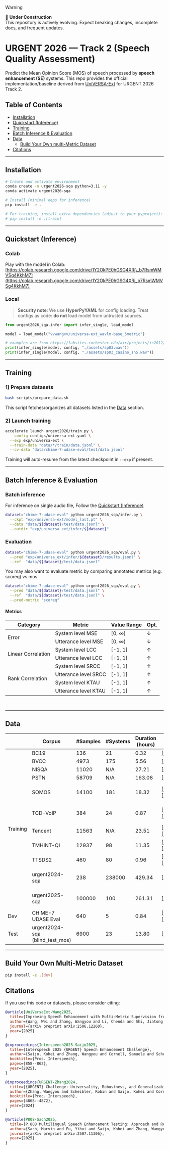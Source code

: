 > [!WARNING]
> 🚧 **Under Construction**  
> This repository is actively evolving. Expect breaking changes, incomplete docs, and frequent updates.


# URGENT 2026 — Track 2 (Speech Quality Assessment)


Predict the Mean Opinion Score (MOS) of speech processed by **speech enhancement (SE)** systems.
This repo provides the official implementation/baseline derived from [UniVERSA-Ext](https://arxiv.org/abs/2506.12260) for URGENT 2026 Track 2.

## Table of Contents

* [Installation](#installation)
* [Quickstart (Inference)](#quickstart-inference)
* [Training](#training)
* [Batch Inference & Evaluation](#batch-inference--evaluation)
* [Data](#data)
  * [Build Your Own multi-Metric Dataset](#build-your-own-multi-metric-dataset)
* [Citations](#citations)

---

## Installation

```bash
# Create and activate environment
conda create -n urgent2026-sqa python=3.11 -y
conda activate urgent2026-sqa

# Install (minimal deps for inference)
pip install -e .

# For training, install extra dependencies (adjust to your pyproject):
# pip install -e .[train]
```

---

## Quickstart (Inference)

### Colab

Play with the model in Colab:
[https://colab.research.google.com/drive/1Y2OkPE0hGSG4XRj\_b7RsmWMVSg4KkhM7](https://colab.research.google.com/drive/1Y2OkPE0hGSG4XRj_b7RsmWMVSg4KkhM7)

### Local

> **Security note**: We use **HyperPyYAML** for config loading. Treat configs as code: **do not** load model from untrusted sources.


```python
from urgent2026_sqa.infer import infer_single, load_model

model = load_model("vvwangvv/universa-ext_wavlm-base_5metric")

# examples are from https://labsites.rochester.edu/air/projects/is2012/examples.html
print(infer_single(model, config, "./assets/sp03.wav"))
print(infer_single(model, config, "./assets/sp03_casino_sn5.wav"))
```

---

## Training

### 1) Prepare datasets

```bash
bash scripts/prepare_data.sh
```

This script fetches/organizes all datasets listed in the [Data](#data) section.

### 2) Launch training

```bash
accelerate launch urgent2026/train.py \
  --config configs/universa-ext.yaml \
  --exp exp/universa-ext \
  --train-data "data/*/train/data.jsonl" \
  --cv-data "data/chime-7-udase-eval/test/data.jsonl"
```

Training will auto-resume from the latest checkpoint in `--exp` if present.

---

## Batch Inference & Evaluation

### Batch inference
For inference on single audio file, Follow the [Quickstart (Inference)](#quickstart-inference) 

```bash
dataset="chime-7-udase-eval" python urgent2026_sqa/infer.py \
  --ckpt "exp/universa-ext/model_last.pt" \
  --data "data/${dataset}/test/data.jsonl" \
  --outdir "exp/universa_ext/infer/${dataset}"
```


### Evaluation

```bash
dataset="chime-7-udase-eval" python urgent2026_sqa/eval.py \
  --pred "exp/universa_ext/infer/${dataset}/results.jsonl" \
  --ref  "data/${dataset}/test/data.jsonl"
```

You may also want to evaluate metric by comparing annotated metrics (e.g. scoreq) vs mos

```bash
dataset="chime-7-udase-eval" python urgent2026_sqa/eval.py \
  --pred "data/${dataset}/test/data.jsonl" \
  --ref  "data/${dataset}/test/data.jsonl" \
  --pred-metric "scoreq"
```

#### Metrics

<table>
<thead>
<tr>
    <th>Category</th>
    <th>Metric</th>
    <th>Value Range</th>
    <th>Opt.</th>
</tr>
</thead>
<tbody>
<tr>
    <td rowspan="2">Error</td>
    <td>System level MSE</td>
    <td>[0, ∞)</td>
    <td>↓</td>
</tr>
<tr>
    <td>Utterance level MSE </td>
    <td>[0, ∞)</td>
    <td>↓</td>
</tr>
<tr>
    <td rowspan="2">Linear Correlation</td>
    <td> System level LCC</td>
    <td>[-1, 1]</td>
    <td>↑</td>
</tr>
<tr>
    <td>Utterance level LCC</td>
    <td>[-1, 1]</td>
    <td>↑</td>
</tr>
<tr>
    <td rowspan="4">Rank Correlation</td>
    <td>System level SRCC</td>
    <td>[-1, 1]</td>
    <td>↑</td>
</tr>
<tr>
    <td>Utterance level SRCC</td>
    <td>[-1, 1]</td>
    <td>↑</td>
</tr>
<tr>
    <td>System level KTAU</td>
    <td>[-1, 1]</td>
    <td>↑</td>
</tr>
<tr>
    <td>Utterance level KTAU</td>
    <td>[-1, 1]</td>
    <td>↑</td>
</tr>

</tbody>
</table><br/>

---

## Data

<table>
<colgroup>
<col>
<col>
<col>
<col>
<col>
<col>
</colgroup>
<thead>
  <tr>
    <th></th>
    <th>Corpus</th>
    <th>#Samples</th>
    <th>#Systems</th>
    <th>Duration (hours)</th>
    <th>Links</th>
    <th>License</th>
  </tr>
</thead>
<tbody>
  <tr>
    <td rowspan="11">Training</td>
    <td>BC19<d-cite key="BC19"/></td>
    <td>136</td>
    <td>21</td>
    <td>0.32</td>
    <td><a href="https://zenodo.org/records/6572573/files/main.tar.gz">[Original]</a></td>
    <td><a href="https://www.cstr.ed.ac.uk/projects/blizzard/data.html">Custom</a></td>
  </tr>
  <tr>
    <td>BVCC<d-cite key="BVCC"/></td>
    <td>4973</td>
    <td>175</td>
    <td>5.56</td>
    <td><a href="https://zenodo.org/records/6572573/files/ood.tar.gz">[Original]</a></td>
    <td><a href="https://www.cstr.ed.ac.uk/projects/blizzard/data.html">Custom</a></td>
  </tr>
  <tr>
    <td>NISQA<d-cite key="NISQA"/></td>
    <td>11020</td>
    <td>N/A</td>
    <td>27.21</td>
    <td><a href="https://zenodo.org/records/4728081/files/NISQA_Corpus.zip">[Original]</a></td>
    <td><a href="https://github.com/gabrielmittag/NISQA/wiki/NISQA-Corpus">Mixed</a></td>
  </tr>
  <tr>
    <td>PSTN<d-cite key="PSTN"/></td>
    <td>58709</td>
    <td>N/A</td>
    <td>163.08</td>
    <td><a href="https://challenge.blob.core.windows.net/pstn/train.zip">[Original]</a></td>
    <td>Unknown</td>
  </tr>
  <tr>
    <td>SOMOS<d-cite key="SOMOS"/></td>
    <td>14100</td>
    <td>181</td>
    <td>18.32</td>
    <td>
      <a href="https://zenodo.org/records/7378801/files/somos.zip">[Original]</a>
      <a href="https://huggingface.co/datasets/urgent-challenge/urgent26_track2_sqa/resolve/main/somos.zip">[Huggingface]</a>
    </td>
    <td>CC BY-NC-SA 4.0</td>
  </tr>
  <tr>
    <td>TCD-VoIP<d-cite key="TCD-VoIP"/></td>
    <td>384</td>
    <td>24</td>
    <td>0.87</td>
    <td>
      <a href="https://drive.usercontent.google.com/download?id=1rHJN34vP-W8SJtjpNUnx5RIks3o5L5he&export=download&authuser=0">[Original]</a>
      <a href="https://huggingface.co/datasets/urgent-challenge/urgent26_track2_sqa/resolve/main/TCD-VOIP.zip">[Huggingface]</a>
    </td>
    <td>CC BY-NC-SA 4.0</td>
  </tr>
  <tr>
    <td>Tencent<d-cite key="Tencent"/></td>
    <td>11563</td>
    <td>N/A</td>
    <td>23.51</td>
    <td>
      <a href="https://share.weiyun.com/B4IS0l3z">[Original]</a>
      <a href="https://huggingface.co/datasets/urgent-challenge/urgent26_track2_sqa/resolve/main/TencentCorpus.zip">[Huggingface]</a>
    </td>
    <td>Apache</td>
  </tr>
  <tr>
    <td>TMHINT-QI<d-cite key="TMHINT-QI"/></td>
    <td>12937</td>
    <td>98</td>
    <td>11.35</td>
    <td>
      <a href="https://drive.google.com/file/d/1TMDiz6dnS76hxyeAcCQxeSqqEOH4UDN0/view?usp=sharing">[Original]</a>
      <a href="https://huggingface.co/datasets/urgent-challenge/urgent26_track2_sqa/resolve/main/TMHINTQI.zip">[Huggingface]</a>
    </td>
    <td>MIT</td>
  </tr>
  <tr>
    <td>TTSDS2<d-cite key="TTSDS2"/></td>
    <td>460</td>
    <td>80</td>
    <td>0.96</td>
    <td>
      <a href="https://huggingface.co/datasets/ttsds/listening_test">[Original]</a>
      <a href="https://huggingface.co/datasets/urgent-challenge/urgent26_track2_sqa/resolve/main/ttsds2.zip">[Huggingface]</a>
    </td>
    <td>MIT</td>
  </tr>
  <tr>
    <td>urgent2024-sqa<d-cite key="UniVERSAExt"/><d-cite key="P808-Sach2025"/><d-cite key="URGENT-Zhang2024"/></td>
    <td>238</td>
    <td>238000</td>
    <td>429.34</td>
    <td>
      <a href="https://huggingface.co/datasets/urgent-challenge/urgent2024-sqa">[Huggingface]</a>
    </td>
    <td>CC BY-NC-SA 4.0</td>
  </tr>
  <tr>
    <td>urgent2025-sqa<d-cite key="UniVERSAExt"/><d-cite key="P808-Sach2025"/><d-cite key="Interspeech2025-Saijo2025"/></td>
    <td>100000</td>
    <td>100</td>
    <td>261.31</td>
    <td>
      <a href="https://huggingface.co/datasets/urgent-challenge/urgent2025-sqa">[Huggingface]</a>
    </td>
    <td>CC BY-NC-SA 4.0</td>
  </tr>
  <tr>
    <td rowspan="1">Dev</td>
    <td>CHiME-7 UDASE Eval<d-cite key="CHiME-7-UDASE-Eval"/></td>
    <td>640</td>
    <td>5</td>
    <td>0.84</td>
    <td>
      <a href="https://zenodo.org/records/10418311/files/CHiME-7-UDASE-evaluation-data.zip">[Original]</a>
      <a href="https://huggingface.co/datasets/urgent-challenge/urgent26_track2_sqa/resolve/main/CHiME-7-UDASE-evaluation-data.zip">[Huggingface]</a>
    </td>
    <td>CC BY-SA 4.0</td>
  </tr>
  <tr>
    <td rowspan="1">Test</td>
    <td>urgent2024-sqa (blind_test_mos)<d-cite key="UniVERSAExt"/><d-cite key="P808-Sach2025"/><d-cite key="URGENT-Zhang2024"/></td>
    <td>6900</td>
    <td>23</td>
    <td>13.80</td>
    <td>
      <a href="https://huggingface.co/datasets/urgent-challenge/urgent2025-sqa">[Huggingface]</a>
    </td>
    <td>CC BY-NC-SA 4.0</td>
  </tr>
</tbody>
</table>

---


## Build Your Own Multi-Metric Dataset

```bash
pip install -e .[dev]
```

## Citations

If you use this code or datasets, please consider citing:

```bibtex
@article{UniVersaExt-Wang2025,
  title={Improving Speech Enhancement with Multi-Metric Supervision from Learned Quality Assessment},
  author={Wang, Wei and Zhang, Wangyou and Li, Chenda and Shi, Jiatong and Watanabe, Shinji and Qian, Yanmin},
  journal={arXiv preprint arXiv:2506.12260},
  year={2025}
}

@inproceedings{Interspeech2025-Saijo2025,
  title={Interspeech 2025 {URGENT} Speech Enhancement Challenge},
  author={Saijo, Kohei and Zhang, Wangyou and Cornell, Samuele and Scheibler, Robin and Li, Chenda and Ni, Zhaoheng and Kumar, Anurag and Sach, Marvin and Fu, Yihui and Wang, Wei and Fingscheidt, Tim and Watanabe, Shinji},
  booktitle={Proc. Interspeech},
  pages={858--862},
  year={2025},
}

@inproceedings{URGENT-Zhang2024,
  title={{URGENT} Challenge: Universality, Robustness, and Generalizability For Speech Enhancement},
  author={Zhang, Wangyou and Scheibler, Robin and Saijo, Kohei and Cornell, Samuele and Li, Chenda and Ni, Zhaoheng and Pirklbauer, Jan and Sach, Marvin and Watanabe, Shinji and Fingscheidt, Tim and Qian, Yanmin},
  booktitle={Proc. Interspeech},
  pages={4868--4872},
  year={2024}
}

@article{P808-Sach2025,
  title={P.808 Multilingual Speech Enhancement Testing: Approach and Results of {URGENT} 2025 Challenge},
  author={Sach, Marvin and Fu, Yihui and Saijo, Kohei and Zhang, Wangyou and Cornell, Samuele and Scheibler, Robin and Li, Chenda and Kumar, Anurag and Wang, Wei and Qian, Yanmin and Watanabe, Shinji and Fingscheidt, Tim},
  journal={arXiv preprint arXiv:2507.11306},
  year={2025}
}
```